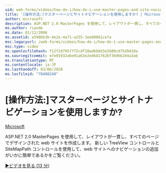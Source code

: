 ```yaml
---
uid: web-forms/videos/how-do-i/how-do-i-use-master-pages-and-site-navigation
title: '[操作方法:]マスターページとサイトナビゲーションを使用しますか? | Microsoft Docs'
author: microsoft
description: ASP.NET 2.0 MasterPages を使用して、レイアウトが一貫し、すべてのページでデザインされた web サイトを作成します。 Web サイトへのナビゲーションの追加がいかに簡単であるかをご覧ください...
ms.author: riande
ms.date: 01/11/2006
ms.assetid: e598bb3b-4e2e-4a71-a255-3ee89061ce7a
msc.legacyurl: /web-forms/videos/how-do-i/how-do-i-use-master-pages-and-site-navigation
msc.type: video
ms.openlocfilehash: f12f2d79577f2cdf18ad668d3e2600cd75d9d10a
ms.sourcegitcommit: e7e91932a6e91a63e2e46417626f39d6b244a3ab
ms.translationtype: MT
ms.contentlocale: ja-JP
ms.lasthandoff: 03/06/2020
ms.locfileid: "78488248"
---
```

# <a name="how-do-i-use-master-pages-and-site-navigation"></a>[操作方法:]マスターページとサイトナビゲーションを使用しますか?

[Microsoft](https://github.com/microsoft)

ASP.NET 2.0 MasterPages を使用して、レイアウトが一貫し、すべてのページでデザインされた web サイトを作成します。 新しい TreeView コントロールと SiteMapPath コントロールを使用して、web サイトへのナビゲーションの追加がいかに簡単であるかをご覧ください。

[&#9654;ビデオを見る (13 分)](https://channel9.msdn.com/Blogs/ASP-NET-Site-Videos/how-do-i-use-master-pages-and-site-navigation)
